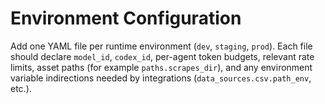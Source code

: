 # Environment Configuration

Add one YAML file per runtime environment (`dev`, `staging`, `prod`). Each file
should declare `model_id`, `codex_id`, per-agent token budgets, relevant rate
limits, asset paths (for example `paths.scrapes_dir`), and any environment
variable indirections needed by integrations (`data_sources.csv.path_env`, etc.).
